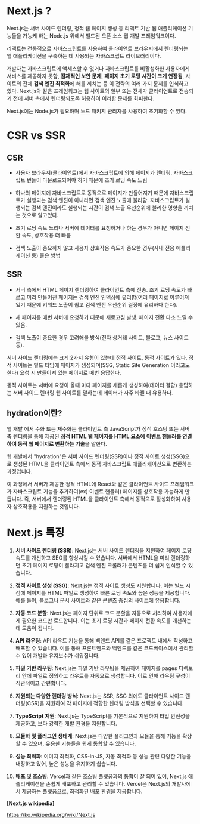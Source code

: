 # Next.js ?

Next.js는 서버 사이드 렌더링, 정적 웹 페이지 생성 등 리액트 기반 웹 애플리케이션 기능들을 가능케 하는 Node.js 위에서 빌드된 오픈 소스 웹 개발 프레임워크이다.

리액트는 전통적으로 자바스크립트를 사용하여 클라이언트 브라우저에서 렌더링되는 웹 애플리케이션을 구축하는 데 사용되는 자바스크립트 라이브러리이다.

개발자는 자바스크립트에 액세스할 수 없거나 자바스크립트를 비활성화한 사용자에게 서비스를 제공하지 못함, **잠재적인 보안 문제**, **페이지 초기 로딩 시간이 크게 연장됨**, 사이트의 전체 **검색 엔진 최적화**에 해를 끼치는 등 이 전략의 여러 가지 문제를 인식하고 있다. Next.js와 같은 프레임워크는 웹 사이트의 일부 또는 전체가 클라이언트로 전송되기 전에 서버 측에서 렌더링되도록 허용하여 이러한 문제를 회피한다.

Next.js에는 Node.js가 필요하며 노드 패키지 관리자를 사용하여 초기화할 수 있다.

# CSR vs SSR

## CSR

- 사용자 브라우저(클라이언트)에서 자바스크립트에 의해 페이지가 렌더링. 자바스크립트 번들이 다운로드되어야 하기 때문에 초기 로딩 속도 느림

- 하나의 페이지에 자바스크립트로 동적으로 페이지가 만들어지기 때문에 자바스크립트가 실행되는 검색 엔진이 아니라면 검색 엔진 노출에 불리함. 자바스크립트가 실행되는 검색 엔진이라도 실행되는 시간이 검색 노출 우선순위에 불리한 영향을 끼치는 것으로 알고있다.

- 초기 로딩 속도 느리나 서버에 데이터를 요청하거나 하는 경우가 아니면 페이지 전환 속도, 상호작용 더 빠름

- 검색 노출이 중요하지 않고 사용자 상호작용 속도가 중요한 경우(사내 전용 애플리케이션 등) 좋은 방법

## SSR

- 서버 측에서 HTML 페이지 렌더링하여 클라이언트 측에 전송. 초기 로딩 속도가 빠르고 미리 만들어진 페이지는 검색 엔진 인덱싱에 유리함(여러 페이지로 이루어져 있기 때문에 키워드 노출이 쉽고 검색 엔진 우선순위 결정에 유리하다 한다).
<!-- SEO에 왜 유리? -->
- 새 페이지를 매번 서버에 요청하기 때문에 새로고침 발생. 페이지 전환 다소 느릴 수 있음.

- 검색 노출이 중요한 경우 고려해볼 방식(전자 상거래 사이트, 블로그, 뉴스 사이트 등).

서버 사이드 렌더링에는 크게 2가지 유형이 있는데 정적 사이트, 동적 사이트가 있다. 정적 사이트는 빌드 타임에 페이지가 생성되며(SSG, Static Site Generation 이라고도 한다) 요청 시 만들어져 있는 페이지로 매번 응답한다.

동적 사이트는 서버에 요청이 올때 마다 페이지를 새롭게 생성하여(데이터 결합) 응답하는 서버 사이드 렌더링 웹 사이트를 말하는데 데이터가 자주 바뀔 때 유용하다.

## hydration이란?

<!--  -->

웹 개발 에서 수화 또는 재수화는 클라이언트 측 JavaScript가 정적 호스팅 또는 서버 측 렌더링을 통해 제공된 **정적 HTML 웹 페이지를 HTML 요소에 이벤트 핸들러를 연결하여 동적 웹 페이지로 변환하는 기술**을 말한다.

웹 개발에서 "hydration"은 서버 사이드 렌더링(SSR)이나 정적 사이트 생성(SSG)으로 생성된 HTML을 클라이언트 측에서 동적 자바스크립트 애플리케이션으로 변환하는 과정입니다.

이 과정에서 서버가 제공한 정적 HTML에 React와 같은 클라이언트 사이드 프레임워크가 자바스크립트 기능을 추가하여(ex) 이벤트 핸들러) 페이지를 상호작용 가능하게 만듭니다. 즉, 서버에서 렌더링된 HTML을 클라이언트 측에서 동적으로 활성화하여 사용자 상호작용을 지원하는 것입니다.

# Next.js 특징

<!--  -->

1. **서버 사이드 렌더링 (SSR)**: Next.js는 서버 사이드 렌더링을 지원하여 페이지 로딩 속도를 개선하고 SEO를 향상시킬 수 있습니다. 서버에서 HTML을 미리 렌더링하면 초기 페이지 로딩이 빨라지고 검색 엔진 크롤러가 콘텐츠를 더 쉽게 인식할 수 있습니다.

2. **정적 사이트 생성 (SSG)**: Next.js는 정적 사이트 생성도 지원합니다. 이는 빌드 시점에 페이지를 HTML 파일로 생성하여 빠른 로딩 속도와 높은 성능을 제공합니다. 예를 들어, 블로그나 문서 사이트와 같은 콘텐츠 중심의 사이트에 유용합니다.

3. **자동 코드 분할**: Next.js는 페이지 단위로 코드 분할을 자동으로 처리하여 사용자에게 필요한 코드만 로드합니다. 이는 초기 로딩 시간과 페이지 전환 속도를 개선하는 데 도움이 됩니다.

4. **API 라우팅**: API 라우트 기능을 통해 백엔드 API를 같은 프로젝트 내에서 작성하고 배포할 수 있습니다. 이를 통해 프론트엔드와 백엔드를 같은 코드베이스에서 관리할 수 있어 개발과 유지보수가 쉬워집니다.

5. **파일 기반 라우팅**: Next.js는 파일 기반 라우팅을 제공하여 페이지를 pages 디렉토리 안에 파일로 정의하고 라우트를 자동으로 생성합니다. 이로 인해 라우팅 구성이 직관적이고 간편합니다.

6. **지원되는 다양한 렌더링 방식**: Next.js는 SSR, SSG 외에도 클라이언트 사이드 렌더링(CSR)을 지원하여 각 페이지에 적합한 렌더링 방식을 선택할 수 있습니다.

7. **TypeScript 지원**: Next.js는 TypeScript를 기본적으로 지원하여 타입 안전성을 제공하고, 보다 강력한 개발 환경을 지원합니다.

8. **모듈화 및 플러그인 생태계**: Next.js는 다양한 플러그인과 모듈을 통해 기능을 확장할 수 있으며, 유용한 기능들을 쉽게 통합할 수 있습니다.

9. **성능 최적화**: 이미지 최적화, CSS-in-JS, 자동 최적화 등 성능 관련 다양한 기능을 내장하고 있어, 높은 성능을 유지하기 쉽습니다.

10. **배포 및 호스팅**: Vercel과 같은 호스팅 플랫폼과의 통합이 잘 되어 있어, Next.js 애플리케이션을 손쉽게 배포하고 관리할 수 있습니다. Vercel은 Next.js의 개발사에서 제공하는 플랫폼으로, 최적화된 배포 환경을 제공합니다.

**[Next.js wikipedia]**

https://ko.wikipedia.org/wiki/Next.js
